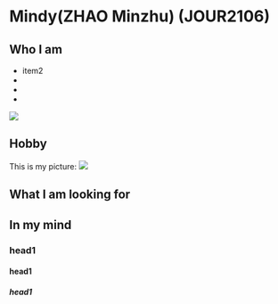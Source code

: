 # Mindy(ZHAO Minzhu) (JOUR2106)
## Who I am

* item2
* 
*  
* 
![](http://s3img.city.sina.com.cn/xiancheng/common/thumbnail/0/0c0eaff20b58b190c71099f77feaa13b.jpg)
## Hobby
This is my picture:
![](https://pbs.twimg.com/profile_images/963376830161047553/V1zJOIJP_400x400.jpg)
## What I am looking for
## In my mind
### head1
#### head1
##### head1
